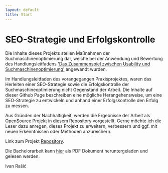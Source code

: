 ```yaml
---
layout: default
title: Start
---
```


# SEO-Strategie und Erfolgskontrolle
Die Inhalte dieses Projekts stellen Maßnahmen der Suchmaschinenoptimierung dar, welche bei der Anwendung und Bewertung des Handlungsleitfadens <a href="https://ivan-hr.github.io/seousa/index" target="_blank">'Das Zusammenspiel zwischen Usability und Suchmaschinenoptimierung'</a> angewandt wurden.

Im Handlungsleitfaden des vorangegangen Praxisprojektes, waren das Herleiten einer SEO-Strategie sowie die Erfolgskontrolle der Suchmaschineoptimierung nicht Gegenstand der Arbeit. Die Inhalte auf dieser Github Page beschreiben eine mögliche Herangehensweise, um eine SEO-Strategie zu entwickeln und anhand einer Erfolgskontrolle den Erfolg zu messen.

Aus Gründen der Nachhaltigkeit, werden die Ergebnisse der Arbeit als OpenSource Projekt in diesem Repository vorgestellt. Gerne möchte ich die Leser dazu anregen, dieses Projekt zu erweitern, verbessern und ggf. mit neuen Erkenntnissen oder Methoden anzureichern.

Link zum Projekt <a href="https://github.com/ivan-hr/ba">Repository</a>.

Die Bachelorarbeit kann <a href="/assets/pdf/Bachelorarbeit_Ivan_Rasic.pdf">hier</a> als PDF Dokument heruntergeladen und gelesen werden.

Ivan Rašić
